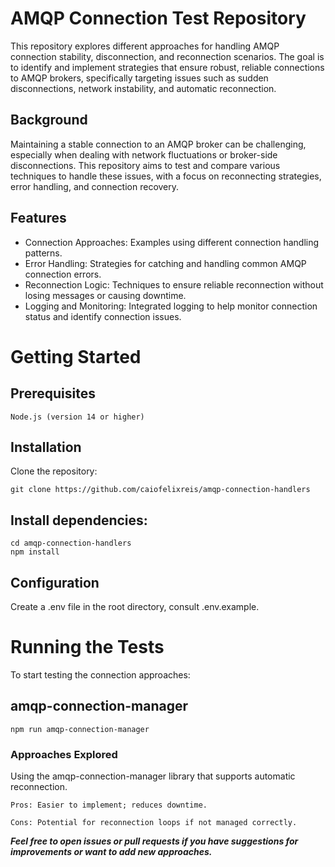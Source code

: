 # AMQP Connection Test Repository

This repository explores different approaches for handling AMQP connection stability, disconnection, and reconnection scenarios. The goal is to identify and implement strategies that ensure robust, reliable connections to AMQP brokers, specifically targeting issues such as sudden disconnections, network instability, and automatic reconnection.

## Background

Maintaining a stable connection to an AMQP broker can be challenging, especially when dealing with network fluctuations or broker-side disconnections. This repository aims to test and compare various techniques to handle these issues, with a focus on reconnecting strategies, error handling, and connection recovery.

## Features

+ Connection Approaches: Examples using different connection handling patterns.
+ Error Handling: Strategies for catching and handling common AMQP connection errors.
+ Reconnection Logic: Techniques to ensure reliable reconnection without losing messages or causing downtime.
+ Logging and Monitoring: Integrated logging to help monitor connection status and identify connection issues.

# Getting Started

## Prerequisites

    Node.js (version 14 or higher)    

## Installation

Clone the repository:

    git clone https://github.com/caiofelixreis/amqp-connection-handlers

## Install dependencies:

    cd amqp-connection-handlers
    npm install

## Configuration

Create a .env file in the root directory, consult .env.example.

# Running the Tests

To start testing the connection approaches:

## amqp-connection-manager
`npm run amqp-connection-manager`

### Approaches Explored

Using the amqp-connection-manager library that supports automatic reconnection.
    
    Pros: Easier to implement; reduces downtime.
    
    Cons: Potential for reconnection loops if not managed correctly.

___Feel free to open issues or pull requests if you have suggestions for improvements or want to add new approaches.___